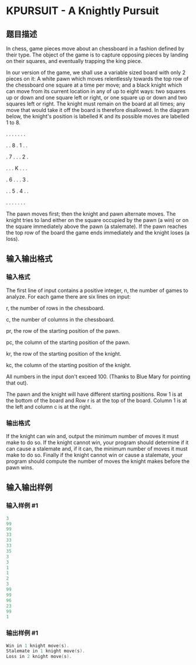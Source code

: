# KPURSUIT - A Knightly Pursuit

## 题目描述

In chess, game pieces move about an chessboard in a fashion defined by their type. The object of the game is to capture opposing pieces by landing on their squares, and eventually trapping the king piece.

In our version of the game, we shall use a variable sized board with only 2 pieces on it: A white pawn which moves relentlessly towards the top row of the chessboard one square at a time per move; and a black knight which can move from its current location in any of up to eight ways: two squares up or down and one square left or right, or one square up or down and two squares left or right. The knight must remain on the board at all times; any move that would take it off the board is therefore disallowed. In the diagram below, the knight's position is labelled K and its possible moves are labelled 1 to 8.

. . . . . . .

. . 8 . 1 . .

. 7 . . . 2 .

. . . K . . .

. 6 . . . 3 .

. . 5 . 4 . .

. . . . . . .

The pawn moves first; then the knight and pawn alternate moves. The knight tries to land either on the square occupied by the pawn (a win) or on the square immediately above the pawn (a stalemate). If the pawn reaches the top row of the board the game ends immediately and the knight loses (a loss).

## 输入输出格式

### 输入格式

The first line of input contains a positive integer, n, the number of games to analyze. For each game there are six lines on input:

r, the number of rows in the chessboard.

c, the number of columns in the chessboard.

pr, the row of the starting position of the pawn.

pc, the column of the starting position of the pawn.

kr, the row of the starting position of the knight.

kc, the column of the starting position of the knight.

All numbers in the input don't exceed 100. (Thanks to Blue Mary for pointing that out).

The pawn and the knight will have different starting positions. Row 1 is at the bottom of the board and Row r is at the top of the board. Column 1 is at the left and column c is at the right.

### 输出格式

If the knight can win and, output the minimum number of moves it must make to do so. If the knight cannot win, your program should determine if it can cause a stalemate and, if it can, the minimum number of moves it must make to do so. Finally if the knight cannot win or cause a stalemate, your program should compute the number of moves the knight makes before the pawn wins.

## 输入输出样例

### 输入样例 #1

```cpp
3
99
99
33
33
33
35
3
3
1
1
2
3
99
99
96
23
99
1
```


### 输出样例 #1

```cpp
Win in 1 knight move(s).
Stalemate in 1 knight move(s).
Loss in 2 knight move(s).
```


